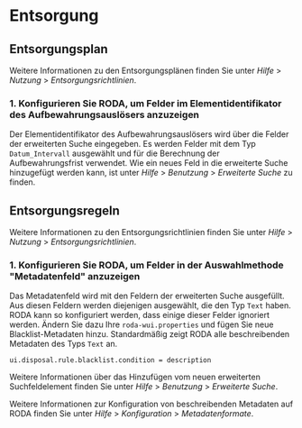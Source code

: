 # Entsorgung

## Entsorgungsplan

Weitere Informationen zu den Entsorgungsplänen finden Sie unter *Hilfe* > *Nutzung* > *Entsorgungsrichtlinien*.

### 1. Konfigurieren Sie RODA, um Felder im Elementidentifikator des Aufbewahrungsauslösers anzuzeigen

Der Elementidentifikator des Aufbewahrungsauslösers wird über die Felder der erweiterten Suche eingegeben. Es werden Felder mit dem Typ `Datum_Intervall` ausgewählt und für die Berechnung der Aufbewahrungsfrist verwendet.
Wie ein neues Feld in die erweiterte Suche hinzugefügt werden kann, ist unter *Hilfe* > *Benutzung* > *Erweiterte Suche* zu finden.

## Entsorgungsregeln

Weitere Informationen zu den Entsorgungsrichtlinien finden Sie unter *Hilfe* > *Nutzung* > *Entsorgungsrichtlinien*.

### 1. Konfigurieren Sie RODA, um Felder in der Auswahlmethode "Metadatenfeld" anzuzeigen

Das Metadatenfeld wird mit den Feldern der erweiterten Suche ausgefüllt. Aus diesen Feldern werden diejenigen ausgewählt, die den Typ `Text` haben. RODA kann so konfiguriert werden, dass einige dieser Felder ignoriert werden. Ändern Sie dazu Ihre `roda-wui.properties` und fügen Sie neue Blacklist-Metadaten hinzu. Standardmäßig zeigt RODA alle beschreibenden Metadaten des Typs `Text` an.

```javaproperties
ui.disposal.rule.blacklist.condition = description
```

Weitere Informationen über das Hinzufügen vom neuen erweiterten Suchfeldelement finden Sie unter *Hilfe* > *Benutzung* > *Erweiterte Suche*.

Weitere Informationen zur Konfiguration von beschreibenden Metadaten auf RODA finden Sie unter *Hilfe* > *Konfiguration* > *Metadatenformate*.
